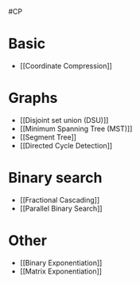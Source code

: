 #CP 
# Basic
- [[Coordinate Compression]]
# Graphs
- [[Disjoint set union (DSU)]]
- [[Minimum Spanning Tree (MST)]]
- [[Segment Tree]]
- [[Directed Cycle Detection]]
# Binary search
- [[Fractional Cascading]]
- [[Parallel Binary Search]]
# Other
- [[Binary Exponentiation]]
- [[Matrix Exponentiation]]
